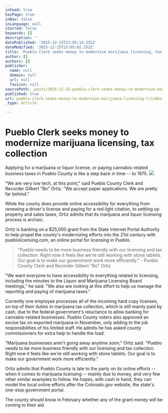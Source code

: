 ```yaml
---
inFeed: true
hasPage: true
inNav: false
inLanguage: null
starred: false
keywords: []
description: ''
datePublished: '2015-12-15T23:05:14.255Z'
dateModified: '2015-12-15T23:05:02.252Z'
title: 'Pueblo Clerk seeks money to modernize marijuana licensing, tax collection'
author: []
authors: []
publisher:
  name: null
  domain: null
  url: null
  favicon: null
sourcePath: _posts/2015-12-15-pueblo-clerk-seeks-money-to-modernize-marijuana-licensing-t.md
published: true
url: pueblo-clerk-seeks-money-to-modernize-marijuana-licensing-t/index.html
_type: Article

---
```

# Pueblo Clerk seeks money to modernize marijuana licensing, tax collection

Applying for a marijuana or liquor license, or paying cannabis-related business taxes in Pueblo County is like a step back in time -- to 1975\. ![](https://the-grid-user-content.s3-us-west-2.amazonaws.com/a6e0da0c-b5fb-47e2-99e2-c017f8f1ee92.jpg)

"We are very low tech, at this point," said Pueblo County Clerk and Recorder Gilbert "Bo" Ortiz. "We accept paper applications. We are pretty far behind."

While the county does provide online accessibility for everything from renewing a driver's license and paying for a red light citation, to settling up property and sales taxes, Ortiz admits that its marijuana and liquor licensing process is archaic.

Ortiz is banking on a $25,000 grant from the State Internet Portal Authority to help propel the county's modernizing efforts into the 21st century with pueblolicensing.com, an online portal for licensing in Pueblo.

> "Pueblo needs to be more business friendly with our licensing and tax collection.  Right now it feels like we're still working with stone tablets. Our goal is to make our government work more efficiently." - Pueblo County Clerk and Recorder Gilbert "Bo" Ortiz

"We want everyone to have accessibility to everything related to licensing, including the minutes to the Liquor and Marijuana Licensing Board meetings," he said.  "We also are looking at this effort to help us manage the reporting and paying of marijuana taxes."

Currently one employee processes all of the incoming hard copy licenses, on top of their duties in marijuana tax collection, which is still mainly paid by cash, due to the federal government's reluctance to allow banking for cannabis-related businesses. Pueblo County voters also approved an excise tax on exported marijuana in November, only adding to the job responsibilities of his limited staff.  He admits he has asked county commissioners for extra help to handle the load.

"Marijuana businesses aren't going away anytime soon," Ortiz said. "Pueblo needs to be more business friendly with our licensing and tax collection.  Right now it feels like we're still working with stone tablets. Our goal is to make our government work more efficiently."

Ortiz admits that Pueblo County is late to the party on its online efforts -- when it comes to marijuana licensing -- mainly due to money, and very few other similar examples to follow. He hopes, with cash in hand, they can model the local online efforts after the Colorado.gov website, the state's one-stop government portal.

The county should know in February whether any of the grant money will be coming to their aid.